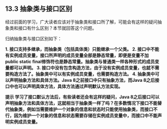 ## 13.3 抽象类与接口区别

经过前面的学习，广大读者应该对于抽象类和接口所了解，可能会有这样的疑问抽象类和接口有什么区别？本节就回答这个问题。

归纳抽象类与接口区别如下：

**1.  接口支持多继承，而抽象类（包括具体类）只能继承一个父类。
2.  接口中不能有实例成员变量，接口所声明的成员变量全部是静态常量，即便是变量不加public static final修饰符也是静态常量。抽象类与普通类一样各种形式的成员变量都可以声明。
3.  接口中没有包含构造方法，由于没有实例成员变量，也就不需要构造方法了。抽象类中可以有实例成员变量，也需要构造方法。
4.  抽象类中可以声明抽象方法和具体方法。Java 8之前接口中只有抽象方法，而Java 8之后接口中也可以声明具体方法，具体方法通过声明默认方法实现。**

**提示 学习了接口默认方法后，有些读者还会有这样的疑问，Java 8之后接口可以声明抽象方法和具体方法，这就相当于抽象类一样了吗？在多数情况下接口不能替代抽象类，例如当需要维护一个对象的信息和状态时只能使用抽象类，而接口不行，因为维护一个对象的信息和状态需要存储在实例成员变量中，而接口中不能声明实例成员变量。**